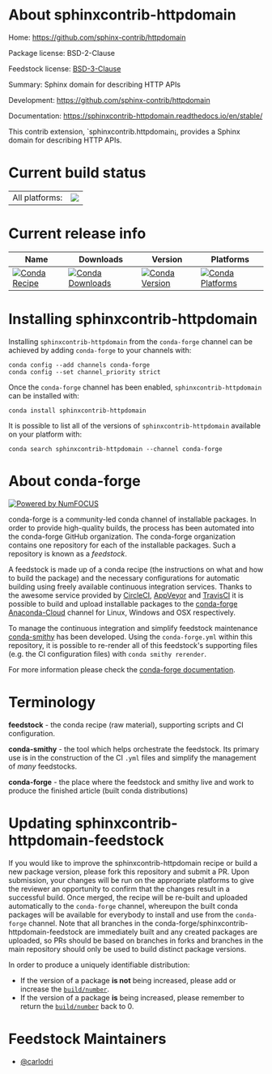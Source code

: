 About sphinxcontrib-httpdomain
==============================

Home: https://github.com/sphinx-contrib/httpdomain

Package license: BSD-2-Clause

Feedstock license: [BSD-3-Clause](https://github.com/conda-forge/sphinxcontrib-httpdomain-feedstock/blob/master/LICENSE.txt)

Summary: Sphinx domain for describing HTTP APIs

Development: https://github.com/sphinx-contrib/httpdomain

Documentation: https://sphinxcontrib-httpdomain.readthedocs.io/en/stable/

This contrib extension, `sphinxcontrib.httpdomain¡, provides a Sphinx domain
 for describing HTTP APIs.


Current build status
====================


<table><tr><td>All platforms:</td>
    <td>
      <a href="https://dev.azure.com/conda-forge/feedstock-builds/_build/latest?definitionId=3569&branchName=master">
        <img src="https://dev.azure.com/conda-forge/feedstock-builds/_apis/build/status/sphinxcontrib-httpdomain-feedstock?branchName=master">
      </a>
    </td>
  </tr>
</table>

Current release info
====================

| Name | Downloads | Version | Platforms |
| --- | --- | --- | --- |
| [![Conda Recipe](https://img.shields.io/badge/recipe-sphinxcontrib--httpdomain-green.svg)](https://anaconda.org/conda-forge/sphinxcontrib-httpdomain) | [![Conda Downloads](https://img.shields.io/conda/dn/conda-forge/sphinxcontrib-httpdomain.svg)](https://anaconda.org/conda-forge/sphinxcontrib-httpdomain) | [![Conda Version](https://img.shields.io/conda/vn/conda-forge/sphinxcontrib-httpdomain.svg)](https://anaconda.org/conda-forge/sphinxcontrib-httpdomain) | [![Conda Platforms](https://img.shields.io/conda/pn/conda-forge/sphinxcontrib-httpdomain.svg)](https://anaconda.org/conda-forge/sphinxcontrib-httpdomain) |

Installing sphinxcontrib-httpdomain
===================================

Installing `sphinxcontrib-httpdomain` from the `conda-forge` channel can be achieved by adding `conda-forge` to your channels with:

```
conda config --add channels conda-forge
conda config --set channel_priority strict
```

Once the `conda-forge` channel has been enabled, `sphinxcontrib-httpdomain` can be installed with:

```
conda install sphinxcontrib-httpdomain
```

It is possible to list all of the versions of `sphinxcontrib-httpdomain` available on your platform with:

```
conda search sphinxcontrib-httpdomain --channel conda-forge
```


About conda-forge
=================

[![Powered by NumFOCUS](https://img.shields.io/badge/powered%20by-NumFOCUS-orange.svg?style=flat&colorA=E1523D&colorB=007D8A)](http://numfocus.org)

conda-forge is a community-led conda channel of installable packages.
In order to provide high-quality builds, the process has been automated into the
conda-forge GitHub organization. The conda-forge organization contains one repository
for each of the installable packages. Such a repository is known as a *feedstock*.

A feedstock is made up of a conda recipe (the instructions on what and how to build
the package) and the necessary configurations for automatic building using freely
available continuous integration services. Thanks to the awesome service provided by
[CircleCI](https://circleci.com/), [AppVeyor](https://www.appveyor.com/)
and [TravisCI](https://travis-ci.com/) it is possible to build and upload installable
packages to the [conda-forge](https://anaconda.org/conda-forge)
[Anaconda-Cloud](https://anaconda.org/) channel for Linux, Windows and OSX respectively.

To manage the continuous integration and simplify feedstock maintenance
[conda-smithy](https://github.com/conda-forge/conda-smithy) has been developed.
Using the ``conda-forge.yml`` within this repository, it is possible to re-render all of
this feedstock's supporting files (e.g. the CI configuration files) with ``conda smithy rerender``.

For more information please check the [conda-forge documentation](https://conda-forge.org/docs/).

Terminology
===========

**feedstock** - the conda recipe (raw material), supporting scripts and CI configuration.

**conda-smithy** - the tool which helps orchestrate the feedstock.
                   Its primary use is in the construction of the CI ``.yml`` files
                   and simplify the management of *many* feedstocks.

**conda-forge** - the place where the feedstock and smithy live and work to
                  produce the finished article (built conda distributions)


Updating sphinxcontrib-httpdomain-feedstock
===========================================

If you would like to improve the sphinxcontrib-httpdomain recipe or build a new
package version, please fork this repository and submit a PR. Upon submission,
your changes will be run on the appropriate platforms to give the reviewer an
opportunity to confirm that the changes result in a successful build. Once
merged, the recipe will be re-built and uploaded automatically to the
`conda-forge` channel, whereupon the built conda packages will be available for
everybody to install and use from the `conda-forge` channel.
Note that all branches in the conda-forge/sphinxcontrib-httpdomain-feedstock are
immediately built and any created packages are uploaded, so PRs should be based
on branches in forks and branches in the main repository should only be used to
build distinct package versions.

In order to produce a uniquely identifiable distribution:
 * If the version of a package **is not** being increased, please add or increase
   the [``build/number``](https://docs.conda.io/projects/conda-build/en/latest/resources/define-metadata.html#build-number-and-string).
 * If the version of a package **is** being increased, please remember to return
   the [``build/number``](https://docs.conda.io/projects/conda-build/en/latest/resources/define-metadata.html#build-number-and-string)
   back to 0.

Feedstock Maintainers
=====================

* [@carlodri](https://github.com/carlodri/)

